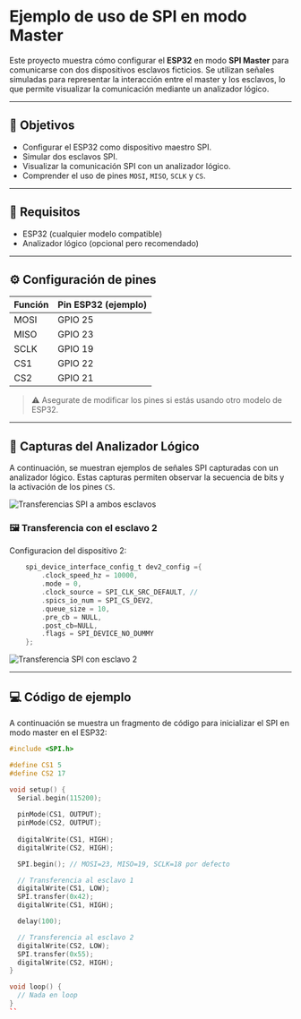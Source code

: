 # Ejemplo de uso de SPI en modo Master

Este proyecto muestra cómo configurar el **ESP32** en modo **SPI Master** para comunicarse con dos dispositivos esclavos ficticios. Se utilizan señales simuladas para representar la interacción entre el master y los esclavos, lo que permite visualizar la comunicación mediante un analizador lógico.

---

## 📌 Objetivos

- Configurar el ESP32 como dispositivo maestro SPI.
- Simular dos esclavos SPI.
- Visualizar la comunicación SPI con un analizador lógico.
- Comprender el uso de pines `MOSI`, `MISO`, `SCLK` y `CS`.

---

## 🧰 Requisitos

- ESP32 (cualquier modelo compatible)
- Analizador lógico (opcional pero recomendado)

---



## ⚙️ Configuración de pines

| Función | Pin ESP32 (ejemplo) |
|--------|----------------------|
| MOSI   | GPIO 25              |
| MISO   | GPIO 23              |
| SCLK   | GPIO 19              |
| CS1    | GPIO 22              |
| CS2    | GPIO 21              |


> ⚠️ Asegurate de modificar los pines si estás usando otro modelo de ESP32.

---

## 📸 Capturas del Analizador Lógico

A continuación, se muestran ejemplos de señales SPI capturadas con un analizador lógico. Estas capturas permiten observar la secuencia de bits y la activación de los pines `CS`.



![Transferencias SPI a ambos esclavos](imagenes/spi_slave1.png)



### 🖼️ Transferencia con el esclavo 2

Configuracion del dispositivo 2:
```c
    spi_device_interface_config_t dev2_config ={
        .clock_speed_hz = 10000,
        .mode = 0,
        .clock_source = SPI_CLK_SRC_DEFAULT, //
        .spics_io_num = SPI_CS_DEV2,
        .queue_size = 10,
        .pre_cb = NULL,
        .post_cb=NULL,
        .flags = SPI_DEVICE_NO_DUMMY
    };
```


![Transferencia SPI con esclavo 2](imagenes/spi_slave2.png)

---

## 💻 Código de ejemplo

A continuación se muestra un fragmento de código para inicializar el SPI en modo master en el ESP32:

```cpp
#include <SPI.h>

#define CS1 5
#define CS2 17

void setup() {
  Serial.begin(115200);
  
  pinMode(CS1, OUTPUT);
  pinMode(CS2, OUTPUT);
  
  digitalWrite(CS1, HIGH);
  digitalWrite(CS2, HIGH);

  SPI.begin(); // MOSI=23, MISO=19, SCLK=18 por defecto

  // Transferencia al esclavo 1
  digitalWrite(CS1, LOW);
  SPI.transfer(0x42);
  digitalWrite(CS1, HIGH);

  delay(100);

  // Transferencia al esclavo 2
  digitalWrite(CS2, LOW);
  SPI.transfer(0x55);
  digitalWrite(CS2, HIGH);
}

void loop() {
  // Nada en loop
}
``
